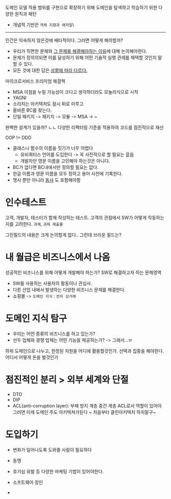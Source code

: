 도메인 모델 적용 범위를 구현으로 확장하기 위해 도메인을 탐색하고 학습하기 위한 다양한 원칙과 패턴
- 개념적 기반은 `객체 지향과 애자일`\
---
인간은 익숙하지 않은것에 배타적이다.
그러면 어떻게 해야할까?
- 우리가 직면한 문제와 <u>그 문제를 해결해야하는 이유</u>에 대해 논의해야한다.
- 문제가 정의의되면 이를 달성하기 위해 어떤 기술적 실행 관례를 채택할 것인지 말할 수 있다.
- 모든 것에 대한 답은 <u>상황에 따라 다르다.</u>

마이크로서비스 프리미엄 해결책
- MSA 이점을 누릴 가능성이 크다고 생각하더라도 모놀리식으로 시작
- YAGNI
- 소리치는 아키텍처도 잠시 뒤로 미루고
- 올바른 BC를 찾는다.
- 단일 패키지 -> 패키지 -> 모듈 -> MSA -> ~

완벽한 설계가 있을까? ㄴㄴ
다양한 리팩터링 기준을 적용하여 코드를 점진적으로 재선

OOP != DDD
- 클래스나 함수의 이름을 짓기가 너무 어렵다
	- 유비쿼터스 언어를 도입한다 -> 꼭 사전적으로 할 필요는 읎음
	- 개발자만 영문 이름을 고민해야 하는것은 아니다.
- BC가 없다면 BC내에서만 정의할 필요는 없다.
- 한글 이름과 영문 이름을 모두 정하고 용어 사전에 기록한다.
- 명사 뿐만 아니라 <u>동사</u> 도 포함해야함

# 인수테스트
고객, 개발자, 테스터가 함께 작성하는 테스트. 고객의 관점에서 SW가 어떻게 작동하는지를 고려한다.
`과제`, `과제 제출물`

그린필드의 내용은 크게 논의할게 없다.. 그런데 브라운 필드는?

# 내 월급은 비즈니스에서 나옴
성공적인 비즈니스를 위해 어떻게 개발해야 하는가?
SW로 해결하고자 하는 문제영역
- SW를 사용하는 사용자의 활동이나 관심사.
- 다른 산업 내에서 발생하는 다양한 비즈니스 문제를 해결한다.
- 쇼핑몰 -> `도메인 지식` : `전자 상거래`

# 도메인 지식 탐구
- 우리는 어떤 종류의 비즈니스를 하고 있는가?
- 선두 업체와 경쟁 업체는 어떤 기능을 제공하는가?
-> 그래서...ㅠ

하위 도메인으로 나누고, 한정된 자원을 어디에 활용할것인가. 선택과 집중을 해야한다.
어디서 어떻게 돈을 벌것인가

# 점진적인 분리 > 외부 세계와 단절
- DTO
- DIP
- ACL(anti-corruption layer): 부패 방지 계층
중간 계층 ACL로서 역할이 있어야
그러면 이제 도메인 주도 아키텍쳐가된다 ~ 처음부터 클린아키텍처 하지말구~

# 도입하기
- 변화가 일어나도록 도와줄 사람이 필요하다
- 동맹
- 호기심 유발 등 다양한 마케팅 기법이 있어야한다.

- 소프트웨어 장인
- 